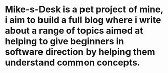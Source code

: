 # Mike-s-Desk is a pet project of mine, i aim to build a full blog where i write about a range of topics aimed at helping to give beginners in software direction by helping them understand common concepts.
